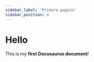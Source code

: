 ```yaml
---
sidebar_label: 'Primera pagina'
sidebar_position: 4
---
```


# Hello

This is my **first Docusaurus document**!